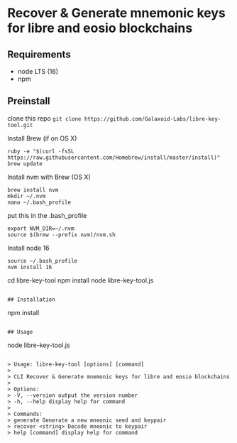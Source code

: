 # Recover & Generate mnemonic keys for libre and eosio blockchains

## Requirements

- node LTS (16)
- npm

## Preinstall
clone this repo
`git clone https://github.com/Galaxoid-Labs/libre-key-tool.git`

Install Brew (if on OS X)
```
ruby -e "$(curl -fsSL https://raw.githubusercontent.com/Homebrew/install/master/install)" 
brew update 
```

Install nvm with Brew (OS X)
```
brew install nvm 
mkdir ~/.nvm 
nano ~/.bash_profile
```
put this in the .bash_profile
```
export NVM_DIR=~/.nvm
source $(brew --prefix nvm)/nvm.sh
```

Install node 16
```
source ~/.bash_profile
nvm install 16
```

cd libre-key-tool
npm install
node libre-key-tool.js
```

## Installation

```
npm install
```

## Usage

```
node libre-key-tool.js
```

> Usage: libre-key-tool [options] [command]
>
> CLI Recover & Generate mnemonic keys for libre and eosio blockchains
>
> Options:
> -V, --version output the version number
> -h, --help display help for command
>
> Commands:
> generate Generate a new mneonic seed and keypair
> recover <string> Decode mneonic to keypair
> help [command] display help for command
